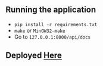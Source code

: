 ## Running the application

-   `pip install -r requirements.txt`
-   `make` or `MinGW32-make`
-   Go to `127.0.0.1:8000/api/docs`

## Deployed [Here](https://shared-debby-tosmimforidmehtab-675f7c6e.koyeb.app/api/docs/)
